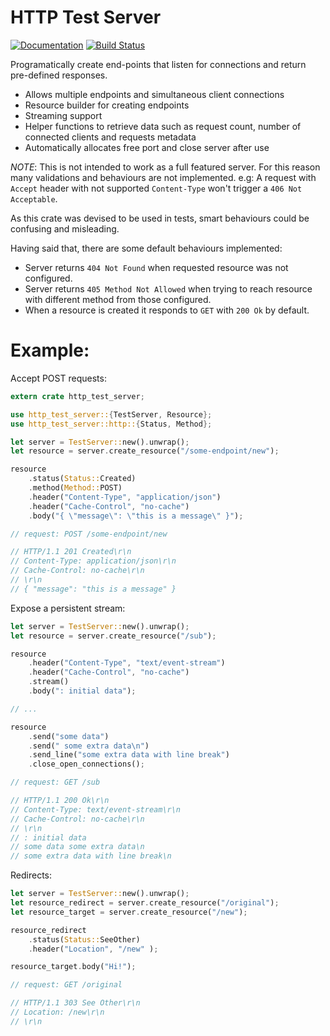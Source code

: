 # HTTP Test Server

[![Documentation](https://docs.rs/http-test-server/badge.svg)](https://docs.rs/http-test-server/) [![Build Status](https://travis-ci.org/viniciusgerevini/http-test-server.svg?branch=master)](https://travis-ci.org/viniciusgerevini/http-test-server)

Programatically create end-points that listen for connections and return pre-defined responses.

- Allows multiple endpoints and simultaneous client connections
- Resource builder for creating endpoints
- Streaming support
- Helper functions to retrieve data such as request count, number of connected clients and
requests metadata
- Automatically allocates free port and close server after use

*NOTE*: This is not intended to work as a full featured server. For this reason many validations
and behaviours are not implemented. e.g: A request with `Accept` header with not supported
`Content-Type` won't trigger a `406 Not Acceptable`.

As this crate was devised to be used in tests, smart behaviours could be confusing and misleading.

Having said that, there are some default behaviours implemented:

- Server returns `404 Not Found` when requested resource was not configured.
- Server returns `405 Method Not Allowed` when trying to reach resource with different method from those configured.
- When a resource is created it responds to `GET` with `200 Ok` by default.

# Example:

Accept POST requests:
```rust
extern crate http_test_server;

use http_test_server::{TestServer, Resource};
use http_test_server::http::{Status, Method};

let server = TestServer::new().unwrap();
let resource = server.create_resource("/some-endpoint/new");

resource
    .status(Status::Created)
    .method(Method::POST)
    .header("Content-Type", "application/json")
    .header("Cache-Control", "no-cache")
    .body("{ \"message\": \"this is a message\" }");

// request: POST /some-endpoint/new

// HTTP/1.1 201 Created\r\n
// Content-Type: application/json\r\n
// Cache-Control: no-cache\r\n
// \r\n
// { "message": "this is a message" }
```

Expose a persistent stream:
```rust
let server = TestServer::new().unwrap();
let resource = server.create_resource("/sub");

resource
    .header("Content-Type", "text/event-stream")
    .header("Cache-Control", "no-cache")
    .stream()
    .body(": initial data");

// ...

resource
    .send("some data")
    .send(" some extra data\n")
    .send_line("some extra data with line break")
    .close_open_connections();

// request: GET /sub

// HTTP/1.1 200 Ok\r\n
// Content-Type: text/event-stream\r\n
// Cache-Control: no-cache\r\n
// \r\n
// : initial data
// some data some extra data\n
// some extra data with line break\n
```

Redirects:
```rust
let server = TestServer::new().unwrap();
let resource_redirect = server.create_resource("/original");
let resource_target = server.create_resource("/new");

resource_redirect
    .status(Status::SeeOther)
    .header("Location", "/new" );

resource_target.body("Hi!");

// request: GET /original

// HTTP/1.1 303 See Other\r\n
// Location: /new\r\n
// \r\n
```

